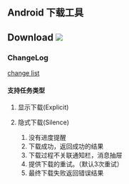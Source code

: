 ## Android 下载工具
## Download [![](https://jitpack.io/v/fangwenjie/ddog.svg)](https://jitpack.io/#fangwenjie/ddog)

### ChangeLog
[change list](/CHANGELOG.md)

#### 支持任务类型

1. 显示下载(Explicit)

2. 隐式下载(Silence)

     1. 没有进度提醒
     2. 下载成功，返回成功的结果
     3. 下载过程不关联通知栏，消息抽屉
     4. 提供下载的重试。（默认3次重试）
     5. 最终下载失败返回错误结果
